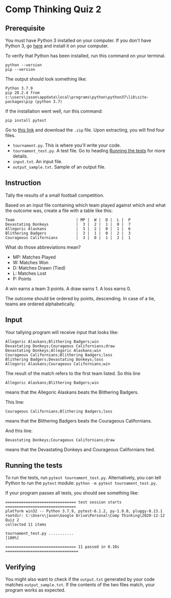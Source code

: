 # Comp Thinking Quiz 2

## Prerequisite
You must have Python 3 installed on your computer. If you don't have Python 3, go [here](https://www.python.org/downloads/) and install it on your computer.

To verify that Python has been installed, run this command on your terminal.
```
python --version
pip --version
```

The output should look something like:
```
Python 3.7.9
pip 20.2.4 from c:\users\jason\appdata\local\programs\python\python37\lib\site-packages\pip (python 3.7)
```

If the installation went well, run this command:
```
pip install pytest
```

Go to [this link](https://drive.google.com/file/d/1qqd_xvksZ0IHPPJv0Y4avSqEfmZ8hbdq/view?usp=sharing) and download the `.zip` file. Upon extracting, you will find four files.
- `tournament.py`. This is where you'll write your code.
- `tournament_test.py`. A test file. Go to heading [Running the tests](#running-the-tests) for more details.
- `input.txt`. An input file.
- `output_sample.txt`. Sample of an output file.

## Instruction
Tally the results of a small football competition.

Based on an input file containing which team played against which and what the outcome was, create a file with a table like this:
```
Team                           | MP |  W |  D |  L |  P
Devastating Donkeys            |  3 |  2 |  1 |  0 |  7
Allegoric Alaskans             |  3 |  2 |  0 |  1 |  6
Blithering Badgers             |  3 |  1 |  0 |  2 |  3
Courageous Californians        |  3 |  0 |  1 |  2 |  1
```

What do those abbreviations mean?
- MP: Matches Played
- W: Matches Won
- D: Matches Drawn (Tied)
- L: Matches Lost
- P: Points

A win earns a team 3 points. A draw earns 1. A loss earns 0.

The outcome should be ordered by points, descending. In case of a tie, teams are ordered alphabetically.

## Input

Your tallying program will receive input that looks like:
```
Allegoric Alaskans;Blithering Badgers;win
Devastating Donkeys;Courageous Californians;draw
Devastating Donkeys;Allegoric Alaskans;win
Courageous Californians;Blithering Badgers;loss
Blithering Badgers;Devastating Donkeys;loss
Allegoric Alaskans;Courageous Californians;win
```

The result of the match refers to the first team listed. So this line
```
Allegoric Alaskans;Blithering Badgers;win
```
means that the Allegoric Alaskans beats the Blithering Badgers.

This line:
```
Courageous Californians;Blithering Badgers;loss
```
means that the Blithering Badgers beats the Courageous Californians.

And this line:
```
Devastating Donkeys;Courageous Californians;draw
```
means that the Devastating Donkeys and Courageous Californians tied.

## Running the tests
To run the tests, run `pytest tournament_test.py`. Alternatively, you can tell Python to run the `pytest` module: `python -m pytest tournament_test.py`.

If your program passes all tests, you should see something like:
```
=============================== test session starts ===============================
platform win32 -- Python 3.7.9, pytest-6.1.2, py-1.9.0, pluggy-0.13.1
rootdir: C:\Users\jason\Google Drive\Personal\Comp Thinking\2020-12-12 Quiz 2
collected 11 items

tournament_test.py ...........                                               [100%]

=============================== 11 passed in 0.10s ================================
```

## Verifying
You might also want to check if the `output.txt` generated by your code matches `output_sample.txt`. If the contents of the two files match, your program works as expected.
